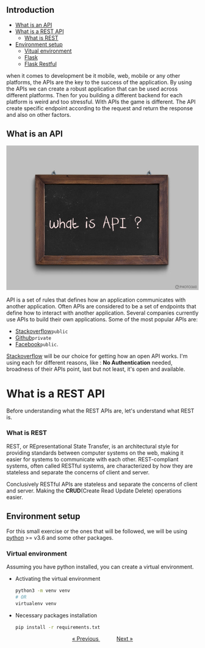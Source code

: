 ## Introduction

- [What is an API](#what-is-an-api)
- [What is a REST API](#what-is-a-rest-api)
  - [What is REST](#what-is-rest) 
- [Environment setup](#python-environment-setup)
    - [Vitual environment](#virtual-environment)
    - [Flask](#flask)
    - [Flask Restful](#flask-restful)

when it comes to development be it mobile, web, mobile or any other platforms, the APIs are the key to the success of
the application. By using the APIs we can create a robust application that can be used across different platforms. 
Then for you building a different backend for each platform is weird and too stressful. With APIs the game is different.
The API create specific endpoint according to the request and return the response and also on other factors. 

## What is an API

![what is an API](../resources/assets/images/what_is_an_api.jpg)

API is a set of rules that defines how an application communicates with another application. Often APIs are considered to
be a set of endpoints that define how to interact with another application. Several companies currently use APIs to build
their own applications. Some of the most popular APIs are: 
- [Stackoverflow](https://api.stackexchange.com/)`public`
- [Github](https://api.github.com/)`private`
- [Facebook](https://developers.facebook.com/docs/graph-api/overview)`public`.

[Stackoverflow](https://stackoverflow.com) will be our choice for getting how an open API works. I'm using each for
different reasons, like : **No Authentication** needed, broadness of their APIs point, last but not least, it's open and
available.

# What is a REST API
Before understanding what the REST APIs are, let's understand what REST is.

### What is REST
REST, or REpresentational State Transfer, is an architectural style for providing standards between computer systems on
the web, making it easier for systems to communicate with each other. REST-compliant systems, often called RESTful
systems, are characterized by how they are stateless and separate the concerns of client and server.

Conclusively RESTful APIs are stateless and separate the concerns of client and server. Making the **CRUD**(Create Read
Update Delete) operations easier.

## Environment setup
For this small exercise or the ones that will be followed, we will be using [python](https://www.python.org/) >= v3.6 and
some other packages.
### Virtual environment
Assuming you have python installed, you can create a virtual environment.

- Activating the virtual environment
  ```bash
  python3 -m venv venv
  # OR
  virtualenv venv
  ```
  
- Necessary packages installation
  ```bash
  pip install -r requirements.txt
  ```

<p align="center"><a href="../README.md">&laquo;
Previous
</a>&nbsp;&nbsp;&nbsp;&nbsp;&nbsp;&nbsp;&nbsp;&nbsp;&nbsp;&nbsp; 
<a href="../flask/flask.md#getting_started_with_flask">Next &raquo;</a></p>
<br><br>
